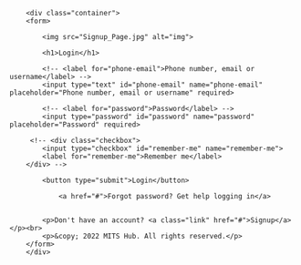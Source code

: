 <!DOCTYPE html>
<html lang="en">
<head>
    <meta charset="UTF-8">
    <meta name="viewport" content="width=device-width, initial-scale=1.0">
    <title>MITS Hub</title>
    <link rel="stylesheet" href="login_design.css">
</head>
<body>

    

        <div class="container">
        <form>

            <img src="Signup_Page.jpg" alt="img">
            
            <h1>Login</h1>

            <!-- <label for="phone-email">Phone number, email or username</label> -->
            <input type="text" id="phone-email" name="phone-email" placeholder="Phone number, email or username" required>
            
            <!-- <label for="password">Password</label> -->
            <input type="password" id="password" name="password" placeholder="Password" required>
            
         <!-- <div class="checkbox">
            <input type="checkbox" id="remember-me" name="remember-me">
            <label for="remember-me">Remember me</label>
        </div> -->

            <button type="submit">Login</button>
            
                <a href="#">Forgot password? Get help logging in</a>
            
        
            <p>Don't have an account? <a class="link" href="#">Signup</a></p><br>
            <p>&copy; 2022 MITS Hub. All rights reserved.</p>
        </form>
        </div>
    
</body>
</html>
